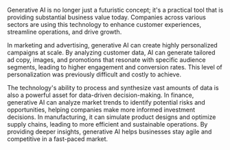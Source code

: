 Generative AI is no longer just a futuristic concept; it's a practical tool that is providing substantial business value today. Companies across various sectors are using this technology to enhance customer experiences, streamline operations, and drive growth.

In marketing and advertising, generative AI can create highly personalized campaigns at scale. By analyzing customer data, AI can generate tailored ad copy, images, and promotions that resonate with specific audience segments, leading to higher engagement and conversion rates. This level of personalization was previously difficult and costly to achieve.

The technology's ability to process and synthesize vast amounts of data is also a powerful asset for data-driven decision-making. In finance, generative AI can analyze market trends to identify potential risks and opportunities, helping companies make more informed investment decisions. In manufacturing, it can simulate product designs and optimize supply chains, leading to more efficient and sustainable operations. By providing deeper insights, generative AI helps businesses stay agile and competitive in a fast-paced market.